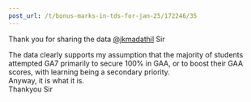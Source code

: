 ```yaml
---
post_url: /t/bonus-marks-in-tds-for-jan-25/172246/35
---
```

Thank you for sharing the data [@jkmadathil](/u/jkmadathil) Sir

The data clearly supports my assumption that the majority of students attempted GA7 primarily to secure 100% in GAA, or to boost their GAA scores, with learning being a secondary priority.  
Anyway, it is what it is.  
Thankyou Sir